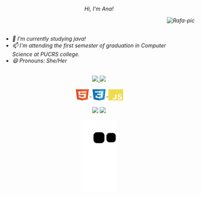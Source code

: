 <div>
  <p align="center"><i>Hi, I'm Ana!<i/></p>
  <a href="https://picasion.com/"><img src="https://i.picasion.com/pic92/e295592b350b2a260cc89045101a401d.gif" align="right" alt="Rafa-pic" height="150" style="border-radius:50px alt="https://picasion.com/" /></a><br /><a href="https://picasion.com/"></a>
</div>

<div>
</br>
  <ul>
    <li>🔭 I'm currently studying java!</li>
    <li>📫 I'm attending the first semester of graduation in Computer Science at PUCRS college.</li>
    <li>😄 Pronouns: She/Her</li>
  </ul>
</div>

<div align="center">
</br>
   <a href="https://github.com/rafaballerini">
   <img height="150em" src="https://github-readme-stats.vercel.app/api?username=ana-xavier&show_icons=true&theme=dracula&include_all_commits=true&count_private=true"/>
   <img height="150em" src="https://github-readme-stats.vercel.app/api/top-langs/?username=ana-xavier&layout=compact&langs_count=7&theme=dracula"/>
</div>

<div align="center">
</br>
  <img align="center" alt="Rafa-HTML" height="30" width="40" src="https://raw.githubusercontent.com/devicons/devicon/master/icons/html5/html5-original.svg">
  <img align="center" alt="Rafa-CSS" height="30" width="40" src="https://raw.githubusercontent.com/devicons/devicon/master/icons/css3/css3-original.svg">
  <img align="center" alt="Rafa-Js" height="30" width="40" src="https://raw.githubusercontent.com/devicons/devicon/master/icons/javascript/javascript-plain.svg">
  </br>
</div>

<div align="center" >
</br>
  <a href="https://www.instagram.com/cchoicx_/" target="_blank"><img src="https://img.shields.io/badge/-Instagram-%23E4405F?style=for-the-badge&logo=instagram&logoColor=white" target="_blank"></a>
  <a href="www.linkedin.com/in/ana-carolina-xavier-137a71242" target="_blank"><img src="https://img.shields.io/badge/-LinkedIn-%230077B5?style=for-the-badge&logo=linkedin&logoColor=white" target="_blank"></a> 
 
  ![Snake animation](https://github.com/ana-xavier/ana-xavier/blob/output/github-contribution-grid-snake.svg)
 
</div>

